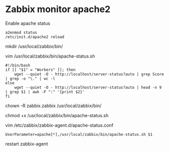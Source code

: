 # Zabbix monitor apache2
Enable apache status

    a2enmod status 
    /etc/init.d/apache2 reload
    
mkdir /usr/local/zabbix/bin/
    
vim /usr/local/zabbix/bin/apache-status.sh

    #!/bin/bash
    if [[ "$1" = "Workers" ]]; then
        wget --quiet -O - http://localhost/server-status?auto | grep Score | grep -o "\." | wc -l
    else
        wget --quiet -O - http://localhost/server-status?auto | head -n 9 | grep $1 | awk -F ":" '{print $2}'
    fi
 
chown -R zabbix.zabbix /usr/local/zabbix/bin/ 

chmod +x /usr/local/zabbix/bin/apache-status.sh
 
vim /etc/zabbix/zabbix-agent.d/apache-status.conf

    UserParameter=apache[*],/usr/local/zabbix/bin/apache-status.sh $1

restart zabbix-agent
